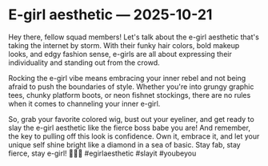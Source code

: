 # E-girl aesthetic — 2025-10-21

Hey there, fellow squad members! Let's talk about the e-girl aesthetic that's taking the internet by storm. With their funky hair colors, bold makeup looks, and edgy fashion sense, e-girls are all about expressing their individuality and standing out from the crowd. 

Rocking the e-girl vibe means embracing your inner rebel and not being afraid to push the boundaries of style. Whether you're into grungy graphic tees, chunky platform boots, or neon fishnet stockings, there are no rules when it comes to channeling your inner e-girl. 

So, grab your favorite colored wig, bust out your eyeliner, and get ready to slay the e-girl aesthetic like the fierce boss babe you are! And remember, the key to pulling off this look is confidence. Own it, embrace it, and let your unique self shine bright like a diamond in a sea of basic. Stay fab, stay fierce, stay e-girl! 💖🖤✨ #egirlaesthetic #slayit #youbeyou